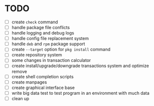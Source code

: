 
# TODO

- [ ] create `check` command
- [ ] handle package file conflicts
- [ ] handle logging and debug logs
- [ ] handle config file replacement system
- [ ] handle `deb` and `rpm` package support
- [ ] create `--target` option for `pkg install` command
- [ ] create repository system
- [ ] some changes in transaction calculator
- [ ] create install/upgrade/downgrade transactions system and optimize remove
- [ ] create shell completion scripts
- [ ] create manpages
- [ ] create graphical interface base
- [ ] write big data test to test program in an environment with much data
- [ ] clean up
